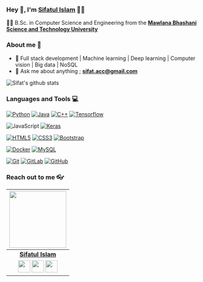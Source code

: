 
### Hey 👋, I'm **[Sifatul Islam](https://www.researchgate.net/profile/Sifatul-Islam-2)** 👨‍💻



👨‍🎓 B.Sc. in Computer Science and Engineering from the **[Mawlana Bhashani Science and Technology University](https://cse.mbstu.ac.bd/)** 

### About me :eyes:

- :dart: Full stack development | Machine learning | Deep learning | Computer vision | Big data | NoSQL   
- :e-mail: Ask me about anything ; **sifat.acc@gmail.com**

![Sifat's github stats](https://github-readme-stats.vercel.app/api?username=sifat-mbstu&show_icons=true&hide_border=false)

### Languages and Tools :computer:

[![Python](https://img.shields.io/badge/-Python-black?style=flat&logo=python&link=https://github.com/sifat-mbstu)](https://github.com/sifat-mbstu) [![Java](https://img.shields.io/badge/Java-orange?style=flat&logo=java&logoColor=white&link=https://github.com/sifat-mbstu)](https://github.com/sifat-mbstu) [![C++](https://img.shields.io/badge/-C/C%2B%2B-%2300599C?style=flat&logo=C%2B%2B&logoColor=ffffff)](https://github.com/sifat-mbstu) [![Tensorflow](https://img.shields.io/badge/-Tensorflow-gray?style=flat&logo=tensorflow&link=https://github.com/sifat-mbstu)](https://github.com/sifat-mbstu) 

![JavaScript](https://img.shields.io/badge/-JavaScript-black?style=flat&logo=javascript&link=https://github.com/sifat-mbstu) [![Keras](https://img.shields.io/badge/-Keras-red?style=flat&logo=keras&link=https://github.com/sifat-mbstu)](https://github.com/sifat-mbstu) 

[![HTML5](https://img.shields.io/badge/-HTML5-E34F26?style=flat&logo=html5&logoColor=white&link=https://github.com/sifat-mbstu)](https://github.com/sifat-mbstu) [![CSS3](https://img.shields.io/badge/-CSS3-1572B6?style=flat&logo=css3&link=https://github.com/sifat-mbstu)](https://github.com/sifat-mbstu) [![Bootstrap](https://img.shields.io/badge/-Bootstrap-563D7C?style=flat&logo=bootstrap&link=https://github.com/sifat-mbstu)](https://github.com/sifat-mbstu)


[![Docker](https://img.shields.io/badge/-Docker-black?style=flat&logo=docker&link=https://github.com/sifat-mbstu)](https://github.com/sifat-mbstu) 
[![MySQL](https://img.shields.io/badge/-MySQL-black?style=flat&logo=mysql&link=https://github.com/sifat-mbstu)](https://github.com/sifat-mbstu)

[![Git](https://img.shields.io/badge/-Git-black?style=flat&logo=git&link=https://github.com/sifat-mbstu)](https://github.com/sifat-mbstu) [![GitLab](https://img.shields.io/badge/-GitLab-FCA121?style=flat&logo=gitlab&link=https://github.com/sifat-mbstu)](https://gitlab.com/sifat-mbstu) [![GitHub](https://img.shields.io/badge/-GitHub-181717?style=flat&logo=github&link=https://github.com/sifat-mbstu)](https://github.com/sifat-mbstu)

### Reach out to me 👓

|  <a href="https://sifat-mbstu.github.io/"><img src="https://icon-library.com/icon/computer-programmer-icon-2.html" width="150px" height="150px" /></a> |
|:---------------------------------------------------------------------------------------------------------------------------------------: |
|       **[Sifatul Islam](https://www.researchgate.net/profile/Sifatul-Islam-2)**                                                                                |
|<a href="https://github.com/sifat-mbstu"><img src="https://cdn.iconscout.com/icon/free/png-256/github-108-438008.png" width="32px" height="32px"></a> <a href="https://www.facebook.com/sifatul"><img src="https://i.ibb.co/zmYNW4p/facebook.png" width="32px" height="32px"></a> <a href="https://www.linkedin.com/in/sifatul-islam-7a692997/"><img src="https://i.ibb.co/Kx2GSrT/linkedin.png" width="32px" height="32px"></a> |










<!--
**Dream-kid/Dream-kid** is a ✨ _special_ ✨ repository because its `README.md` (this file) appears on your GitHub profile.

Here are some ideas to get you started:

- 🔭 I’m currently working on ...
- 🌱 I’m currently learning ...
- 👯 I’m looking to collaborate on ...
- 🤔 I’m looking for help with ...
- 💬 Ask me about ...
- 📫 How to reach me: ...
- 😄 Pronouns: ...
- ⚡ Fun fact: ...
-->
